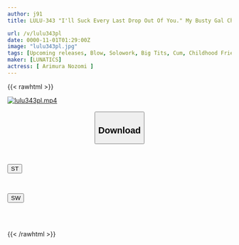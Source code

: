 ```yaml
---
author: j91
title: LULU-343 "I'll Suck Every Last Drop Out Of You." My Busty Gal Childhood Friend Was Jealous Of Me Because I Had A Girlfriend, So She Kneaded My Sensitive Dick Right After I Ejaculated, Sucked It, And Cleaned It Up With A Blowjob, Leaving Me Boneless After Swallowing It. Nozomi Arimura

url: /v/lulu343pl
date: 0000-11-01T01:29:00Z
image: "lulu343pl.jpg"
tags: [Upcoming releases, Blow, Solowork, Big Tits, Cum, Childhood Friend	]
maker: [LUNATICS]
actress: [ Arimura Nozomi ]
---
```



{{< rawhtml >}}

<div class="video" data-videoid="pending_link.html">
    <a href="javascript:;">
        <img src="/v/lulu343pl/lulu343pl.jpg" width="WIDTH" height="HEIGHT" alt="lulu343pl.mp4" loading="lazy">
    </a>
</div>

<script type="text/javascript" src="https://j91.asia/asset/on-demand-pend.js"></script>

<br>
  <link rel="stylesheet" href="https://j91.asia/asset/bs5.css">
  
  <center>
  <button class="btn btn-primary" type="button" data-bs-toggle="collapse" data-bs-target=".multi-collapse" aria-expanded="false" aria-controls="multiCollapseExample1 multiCollapseExample2"><h2>Download</h2></button></center>
</p>
<div class="row">
  <div class="col">
    <div class="collapse multi-collapse" id="multiCollapseExample1">
      <div class="card card-body">
	      	      <br>
<div class="buttons">  
<p><a href="https://j91.asia/pending_link.html" target="_blank"><button class="btn-hover color-3"><i class="fa fa-download"></i> ST</button></a></p></div>
    </div>
  </div>
</div>
  <div class="col">
    <div class="collapse multi-collapse" id="multiCollapseExample2">
      <div class="card card-body">
	      <br>
<div class="buttons">
<p><a href="https://j91.asia/pending_link.html" target="_blank"><button class="btn-hover color-2"><i class="fa fa-download"></i> SW</button></a></p></div>
<br><br>
      </div>
    </div>
  </div>
</div>

{{< /rawhtml >}}